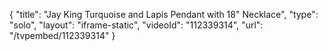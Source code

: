 {
    "title": "Jay King Turquoise and Lapis Pendant with 18\" Necklace",
    "type": "solo",
    "layout": "iframe-static",
    "videoId": "112339314",
    "url": "\/tvpembed\/112339314"
}